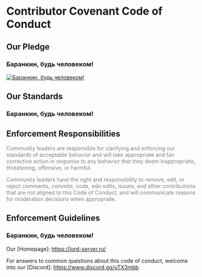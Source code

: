 # Contributor Covenant Code of Conduct

## Our Pledge

### Баранкин, будь человеком!

[![Баранкин, будь человеком!](https://img.youtube.com/vi/_SomwjbeNU4/0.jpg)](http://www.youtube.com/watch?v=_SomwjbeNU4)


## Our Standards

### Баранкин, будь человеком!

## Enforcement Responsibilities

<p style="color: grey;">Community leaders are responsible for clarifying and enforcing our standards of
acceptable behavior and will take appropriate and fair corrective action in
response to any behavior that they deem inappropriate, threatening, offensive,
or harmful.</p>

<p style="color: grey;">Community leaders have the right and responsibility to remove, edit, or reject
comments, commits, code, wiki edits, issues, and other contributions that are
not aligned to this Code of Conduct, and will communicate reasons for moderation
decisions when appropriate.</p>

## Enforcement Guidelines

### Баранкин, будь человеком!


Our [Homepage]: https://lord-server.ru/

For answers to common questions about this code of conduct, welcome into our [Discord]: https://www.discord.gg/uTX3mbb
